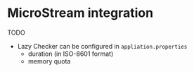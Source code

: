 # MicroStream integration

TODO

* Lazy Checker can be configured in `appliation.properties`
  * duration (in ISO-8601 format)
  * memory quota
    
